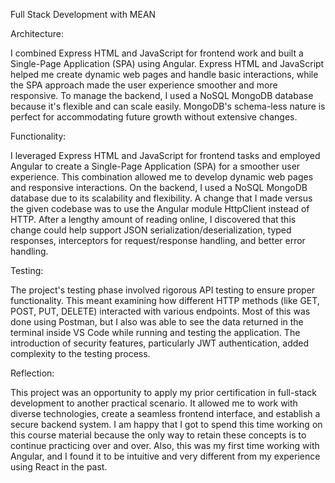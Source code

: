 Full Stack Development with MEAN

Architecture:

I combined Express HTML and JavaScript for frontend work and built a Single-Page Application (SPA) using Angular. Express HTML and JavaScript helped me create dynamic web pages and handle basic interactions, while the SPA approach made the user experience smoother and more responsive. To manage the backend, I used a NoSQL MongoDB database because it's flexible and can scale easily. MongoDB's schema-less nature is perfect for accommodating future growth without extensive changes.

Functionality:

I leveraged Express HTML and JavaScript for frontend tasks and employed Angular to create a Single-Page Application (SPA) for a smoother user experience. This combination allowed me to develop dynamic web pages and responsive interactions. On the backend, I used a NoSQL MongoDB database due to its scalability and flexibility. A change that I made versus the given codebase was to use the Angular module HttpClient instead of HTTP. After a lengthy amount of reading online, I discovered that this change could help support JSON serialization/deserialization, typed responses, interceptors for request/response handling, and better error handling.

Testing:

The project's testing phase involved rigorous API testing to ensure proper functionality. This meant examining how different HTTP methods (like GET, POST, PUT, DELETE) interacted with various endpoints. Most of this was done using Postman, but I also was able to see the data returned in the terminal inside VS Code while running and testing the application. The introduction of security features, particularly JWT authentication, added complexity to the testing process. 

Reflection:

This project was an opportunity to apply my prior certification in full-stack development to another practical scenario. It allowed me to work with diverse technologies, create a seamless frontend interface, and establish a secure backend system. I am happy that I got to spend this time working on this course material because the only way to retain these concepts is to continue practicing over and over. Also, this was my first time working with Angular, and I found it to be intuitive and very different from my experience using React in the past. 
